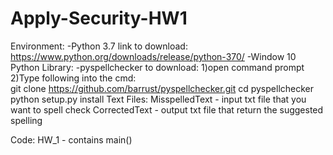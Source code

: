 # Apply-Security-HW1
Environment:
	-Python 3.7
		link to download: https://www.python.org/downloads/release/python-370/
	-Window 10
Python Library:
	-pyspellchecker
		to download:	1)open command prompt
				2)Type following into the cmd:	
					git clone https://github.com/barrust/pyspellchecker.git
					cd pyspellchecker
					python setup.py install
Text Files:
	MisspelledText - input txt file that you want to spell check
	CorrectedText - output txt file that return the suggested spelling

Code:
	HW_1 - contains main()	
